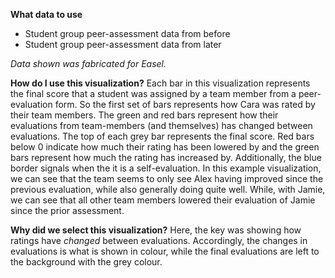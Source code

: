 **What data to use**

- Student group peer-assessment data from before
- Student group peer-assessment data from later

*Data shown was fabricated for Easel.* 

**How do I use this visualization?** 
Each bar in this visualization represents the final score that a student was assigned by a team member from a peer-evaluation form. So the first set of bars represents how Cara was rated by their team members. 
The green and red bars represent how their evaluations from team-members (and themselves) has changed between evaluations. The top of each grey bar represents the final score. Red bars below 0 indicate how much their rating has been lowered by and the green bars represent how much the rating has increased by. Additionally, the blue border signals when the it is a self-evaluation. 
In this example visualization, we can see that the team seems to only see Alex having improved since the previous evaluation, while also generally doing quite well. While, with Jamie, we can see that all other team members lowered their evaluation of Jamie since the prior assessment. 

**Why did we select this visualization?**
Here, the key was showing how ratings have *changed* between evaluations. Accordingly, the changes in evaluations is what is shown in colour, while the final evaluations are left to the background with the grey colour. 